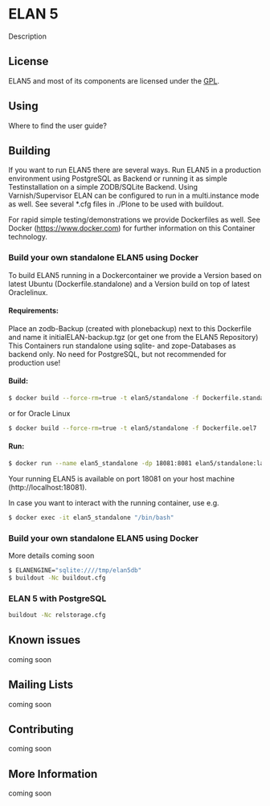 # ELAN 5
Description

## License
ELAN5 and most of its components are licensed under the [GPL](http://www.gnu.org/licenses/old-licenses/gpl-2.0.html).

## Using
Where to find the user guide?

## Building
If you want to run ELAN5 there are several ways. Run ELAN5 in a production environment using PostgreSQL as  Backend or running it as simple Testinstallation on a simple ZODB/SQLite Backend. Using Varnish/Supervisor ELAN can be configured to run in a multi.instance mode as well. See several *.cfg files in ./Plone to be used with buildout.

For rapid simple testing/demonstrations we provide Dockerfiles as well. See Docker (https://www.docker.com) for further information on this Container technology.

### Build your own standalone ELAN5 using Docker
To build ELAN5 running in a Dockercontainer we provide a Version based on latest Ubuntu (Dockerfile.standalone) and a Version build on top of latest Oraclelinux.

#### Requirements:
Place an zodb-Backup (created with plonebackup) next to this Dockerfile and name it initialELAN-backup.tgz (or get one from the ELAN5 Repository)
This Containers run standalone using sqlite- and zope-Databases as backend only. No need for PostgreSQL, but not recommended for production use!

#### Build:
```sh
$ docker build --force-rm=true -t elan5/standalone -f Dockerfile.standalone .
```
or for Oracle Linux
```sh
$ docker build --force-rm=true -t elan5/standalone -f Dockerfile.oel7 .
```
#### Run:
```sh
$ docker run --name elan5_standalone -dp 18081:8081 elan5/standalone:latest
```
Your running ELAN5 is available on port 18081 on your host machine (http://localhost:18081).

In case you want to interact with the running container, use e.g.
```sh
$ docker exec -it elan5_standalone "/bin/bash"
```

### Build your own standalone ELAN5 using Docker
More details coming soon
```sh
$ ELANENGINE="sqlite:////tmp/elan5db"
$ buildout -Nc buildout.cfg
```

### ELAN 5 with PostgreSQL
```sh
buildout -Nc relstorage.cfg
```
## Known issues
coming soon

## Mailing Lists
coming soon

## Contributing
coming soon

## More Information
coming soon

